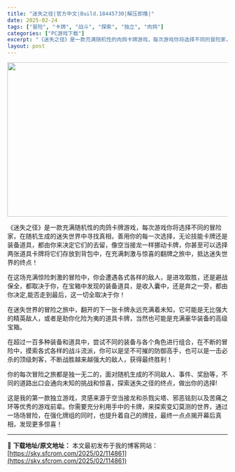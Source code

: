 ```yaml
---
title: "迷失之径|官方中文|Build.18445730|解压即撸|"
date: 2025-02-24
tags: ["冒险", "卡牌", "战斗", "探索", "独立", "肉鸽"]
categories: ["PC游戏下载"]
excerpt: "《迷失之径》是一款充满随机性的肉鸽卡牌游戏，每次游戏你将选择不同的冒险家，在随机生成的迷失世界中寻找真相，善用你的每一次选择，无论技能卡牌还是装备道具，都由你来决定它们的去留，像空当接龙一样挪动卡牌，你甚至可以选择两张道具卡牌将它们存放到背包中，在充满刺激与惊喜的翻牌之旅中，抵达迷失世界的终点！ 在&hellip;"
layout: post
---
```


<img class="aligncenter size-full wp-image-114846" src="https://sky.sfcrom.com/wp-content/uploads/2025/02/2025022414373824.webp" alt="" width="616" height="353" />

《迷失之径》是一款充满随机性的肉鸽卡牌游戏，每次游戏你将选择不同的冒险家，在随机生成的迷失世界中寻找真相，善用你的每一次选择，无论技能卡牌还是装备道具，都由你来决定它们的去留，像空当接龙一样挪动卡牌，你甚至可以选择两张道具卡牌将它们存放到背包中，在充满刺激与惊喜的翻牌之旅中，抵达迷失世界的终点！

在这场充满惊险刺激的冒险中，你会遭遇各式各样的敌人，是进攻取胜，还是避战保全，都取决于你，在宝箱中发现的装备道具，是收入囊中，还是弃之一旁，都由你决定,能否走到最后，这一切全取决于你！

在迷失世界的冒险之旅中，翻开的下一张卡牌永远充满着未知，它可能是无比强大的精英敌人，或者是助你化险为夷的道具卡牌，当然也可能是充满豪华装备的高级宝箱。

在超过一百多种装备和道具中，尝试不同的装备与各个角色进行组合，在不断的冒险中，摸索各式各样的战斗流派，你可以是坚不可摧的防御高手，也可以是一击必杀的顶级刺客，不断战胜越来越强大的敌人，获得最终胜利！

你的每次冒险之旅都是独一无二的，面对随机生成的不同敌人、事件、奖励等，不同的道路出口会通向未知的挑战和惊喜，探索迷失之径的终点，做出你的选择!

这是我的第一款独立游戏，灵感来源于空当接龙和杀戮尖塔、邪恶铭刻以及苦痛之环等优秀的游戏前辈。你需要充分利用手中的卡牌，来探索变幻莫测的世界，通过一场场冒险，在强化牌组的同时，也提升着自己的牌技，最终一点点揭开幕后真相，发现更多惊喜！

---
📖 **下载地址/原文地址：** 本文最初发布于我的博客网站：[https://sky.sfcrom.com/2025/02/114861](https://sky.sfcrom.com/2025/02/114861)
